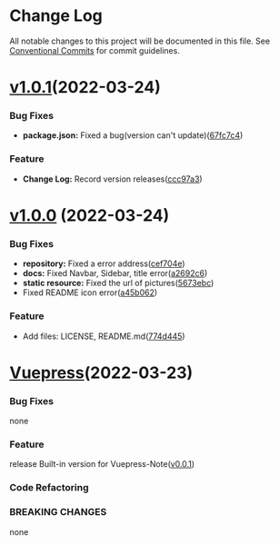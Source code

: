 # Change Log

All notable changes to this project will be documented in this file.
See [Conventional Commits](https://conventionalcommits.org) for commit guidelines.

# [v1.0.1](https://github.com/pakholam/vuepress-note/compare/v1.0.0...v1.0.1)(2022-03-24)

### Bug Fixes
* **package.json:** Fixed a bug(version can't update)([67fc7c4](https://github.com/pakholam/vuepress-note/commit/67fc7c45fff2ad125b1af0dec0985b45da88fea1))

### Feature

* **Change Log:** Record version releases([ccc97a3](https://github.com/pakholam/vuepress-note/commit/ccc97a3ce79e16b16515cd60bf1ac7c9b25385cc))

# [v1.0.0](https://github.com/pakholam/vuepress-note/compare/vuepress...v1.0.0) (2022-03-24)

### Bug Fixes

* **repository:** Fixed a error address([cef704e](https://github.com/pakholam/vuepress-note/commit/cef704e11e82add7b1769815836f6a0771fc2eb2))
* **docs:** Fixed Navbar, Sidebar, title error([a2692c6](https://github.com/pakholam/vuepress-note/commit/a2692c62c962f9bbc7b940aa789d4eb9565b419b))
* **static resource:** Fixed the url of pictures([5673ebc](https://github.com/pakholam/vuepress-note/commit/5673ebca38ecc1311187ba758118c2e320a6534e))
* Fixed README icon error([a45b062](https://github.com/pakholam/vuepress-note/commit/a45b0625cbbbeef63374006ffddf27ad0e6f79c6))

### Feature

* Add files: LICENSE, README.md([774d445](https://github.com/pakholam/vuepress-note/commit/774d445d98d58f5d4c2c9b7002d9da7a448037d4))



# [Vuepress](https://github.com/pakholam/vuepress-note/releases/tag/vuepress)(2022-03-23)

### Bug Fixes
none

### Feature
release Built-in version for Vuepress-Note([v0.0.1](https://github.com/pakholam/vuepress-note/releases/tag/vuepress))

### Code Refactoring

### BREAKING CHANGES
none
